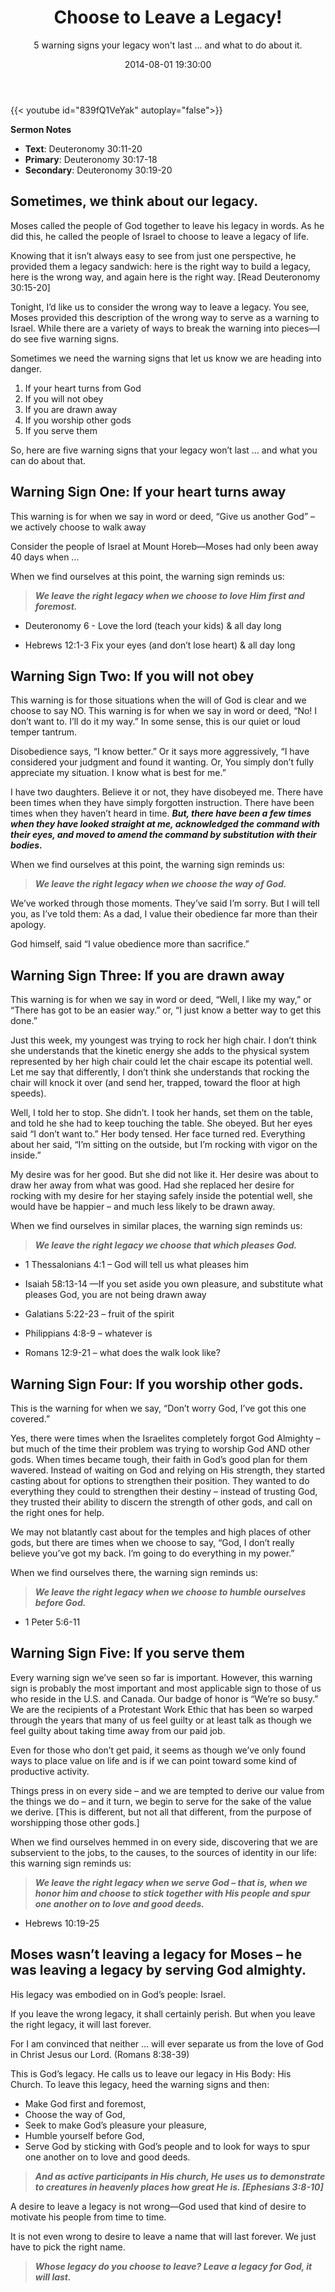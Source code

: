 ﻿---
date: 2014-08-01 19:30:00
slug: choose-to-leave-a-legacy
title: Choose to Leave a Legacy!
subtitle: 5 warning signs your legacy won't last ... and what to do about it.
categories: [sermons]
description: Presented at the Seventh Day Baptist General Conference, St. Paul, MN
summary: Sermon video and outline presented at the Seventh Day Baptist General Conference, St. Paul, MN. The sermon explores the theme text of the Conference week by thinking about the legacy Moses was calling the people of Israel to build.
preached: 2014-08-01
location: General Conference, St. Paul, MN
---

{{< youtube id="839fQ1VeYak" autoplay="false">}}

**Sermon Notes**

- **Text**: Deuteronomy 30:11-20
- **Primary**: Deuteronomy 30:17-18
- **Secondary**: Deuteronomy 30:19-20

## Sometimes, we think about our legacy.

Moses called the people of God together to leave his legacy in words. As he did this, he called the people of Israel to choose to leave a legacy of life.

Knowing that it isn’t always easy to see from just one perspective, he provided them a legacy sandwich: here is the right way to build a legacy, here is the wrong way, and again here is the right way. [Read Deuteronomy 30:15-20]

Tonight, I’d like us to consider the wrong way to leave a legacy. You see, Moses provided this description of the wrong way to serve as a warning to Israel. While there are a variety of ways to break the warning into pieces—I do see five warning signs.

Sometimes we need the warning signs that let us know we are heading into danger.

1.  If your heart turns from God
2.  If you will not obey
3.  If you are drawn away
4.  If you worship other gods
5.  If you serve them

So, here are five warning signs that your legacy won’t last … and what you can do about that.


## Warning Sign One: If your heart turns away

This warning is for when we say in word or deed, “Give us another God” –
we actively choose to walk away

Consider the people of Israel at Mount Horeb—Moses had only been away 40 days when …

When we find ourselves at this point, the warning sign reminds us:

> ***We leave the right legacy when we choose to 
> love Him first and foremost.***

* <cite  style="font-style:normal" class="bibleref" title="Deu 6:4-11">Deuteronomy 6</cite> - Love the lord (teach your kids) & all day long

* Hebrews 12:1-3 Fix your eyes (and don’t lose heart) & all day long

## Warning Sign Two: If you will not obey

This warning is for those situations when the will of God is clear and
we choose to say NO. This warning is for when we say in word or deed,
“No! I don’t want to. I’ll do it my way.” In some sense, this is our
quiet or loud temper tantrum.

Disobedience says, “I know better.” Or it says more aggressively, “I
have considered your judgment and found it wanting. Or, You simply 
don’t fully appreciate my situation. I know what is best for me.”

I have two daughters. Believe it or not, they have disobeyed me. There
have been times when they have simply forgotten instruction. There have
been times when they haven’t heard in time. ***But, there have been a
few times when they have looked straight at me, acknowledged the command with their eyes, and moved to amend the command by substitution with their bodies.***

When we find ourselves at this point, the warning sign reminds us:

> ***We leave the right legacy when we choose the way of God.***

We’ve worked through those moments. They’ve said I’m sorry. But I will
tell you, as I’ve told them: As a dad, I value their obedience far more
than their apology.

God himself, said “I value obedience more than sacrifice.”

## Warning Sign Three: If you are drawn away

This warning is for when we say in word or deed, “Well, I like my way,”
or “There has got to be an easier way.” or, “I just know a better way to get this done.”

Just this week, my youngest was trying to rock her high chair. I don’t
think she understands that the kinetic energy she adds to the physical
system represented by her high chair could let the chair escape its
potential well. Let me say that differently, I don’t think she
understands that rocking the chair will knock it over (and send her,
trapped, toward the floor at high speeds).

Well, I told her to stop. She didn’t. I took her hands, set them on the
table, and told he she had to keep touching the table. She obeyed. But
her eyes said “I don’t want to.” Her body tensed. Her face turned red.
Everything about her said, “I’m sitting on the outside, but I’m rocking
with vigor on the inside.”

My desire was for her good. But she did not like it. Her desire was
about to draw her away from what was good. Had she replaced her desire
for rocking with my desire for her staying safely inside the potential
well, she would have be happier – and much less likely to be drawn away.

When we find ourselves in similar places, the warning sign reminds us:

> ***We leave the right legacy we choose that which pleases God.***

* 1 Thessalonians 4:1 – God will tell us what pleases him

* Isaiah 58:13-14 —If you set aside you own pleasure, and substitute what pleases God, you are not being drawn away

* Galatians 5:22-23 – fruit of the spirit

* Philippians 4:8-9 – whatever is

* Romans 12:9-21 – what does the walk look like?

## Warning Sign Four: If you worship other gods.

This is the warning for when we say, “Don’t worry God, I’ve got this one covered.”

Yes, there were times when the Israelites completely forgot God Almighty – but much of the time their problem was trying to worship God AND other gods. When times became tough, their faith in God’s good plan for them wavered. Instead of waiting on God and relying on His strength, they started casting about for options to strengthen their position. They wanted to do everything they could to strengthen their destiny – instead of trusting God, they trusted their ability to discern the strength of other gods, and call on the right ones for help.

We may not blatantly cast about for the temples and high places of other gods, but there are times when we choose to say, “God, I don’t really believe you’ve got my back. I’m going to do everything in my power.”

When we find ourselves there, the warning sign reminds us:

> ***We leave the right legacy when we choose to humble 
> ourselves before God.***

* 1 Peter 5:6-11

## Warning Sign Five: If you serve them

Every warning sign we’ve seen so far is important. However, this warning sign is probably the most important and most applicable sign to those of us who reside in the U.S. and Canada. Our badge of honor is “We’re so busy.” We are the recipients of a Protestant Work Ethic that has been so warped through the years that many of us feel guilty or at least talk as though we feel guilty about taking time away from our paid job.

Even for those who don’t get paid, it seems as though we’ve only found
ways to place value on life and is if we can point toward some kind of
productive activity.

Things press in on every side – and we are tempted to derive our value
from the things we do – and it turn, we begin to serve for the sake of
the value we derive. [This is different, but not all that different,
from the purpose of worshipping those other gods.]

When we find ourselves hemmed in on every side, discovering that we are
subservient to the jobs, to the causes, to the sources of identity in
our life: this warning sign reminds us:

> ***We leave the right legacy when we serve God – 
> that is, when we honor him and choose to stick together 
> with His people and spur one another on to love 
> and good deeds.***

* Hebrews 10:19-25

## Moses wasn’t leaving a legacy for Moses – he was leaving a legacy by serving God almighty. 

His legacy was embodied on in God’s people: Israel.


If you leave the wrong legacy, it shall certainly perish. But when you leave the right legacy, it will last forever. 


For I am convinced that neither … will ever separate us from the love of God in Christ Jesus our Lord. (Romans 8:38-39)

This is God’s legacy. He calls us to leave our legacy in His Body: His
Church. To leave this legacy, heed the warning signs and then:

-   Make God first and foremost,
-   Choose the way of God,
-   Seek to make God’s pleasure your pleasure,
-   Humble yourself before God,
-   Serve God by sticking with God’s people and to look for ways to 
    spur one another on to love and good deeds.

> ***And as active participants in His church, He uses us to 
> demonstrate to creatures in heavenly places how great He is. 
> [Ephesians 3:8-10]***

A desire to leave a legacy is not wrong—God used that kind of desire to motivate his people from time to time. 

It is not even wrong to desire to leave a name that will last forever. We just have to pick the right name. 

> ***Whose legacy do you choose to leave? 
> Leave a legacy for God, it will last.***
